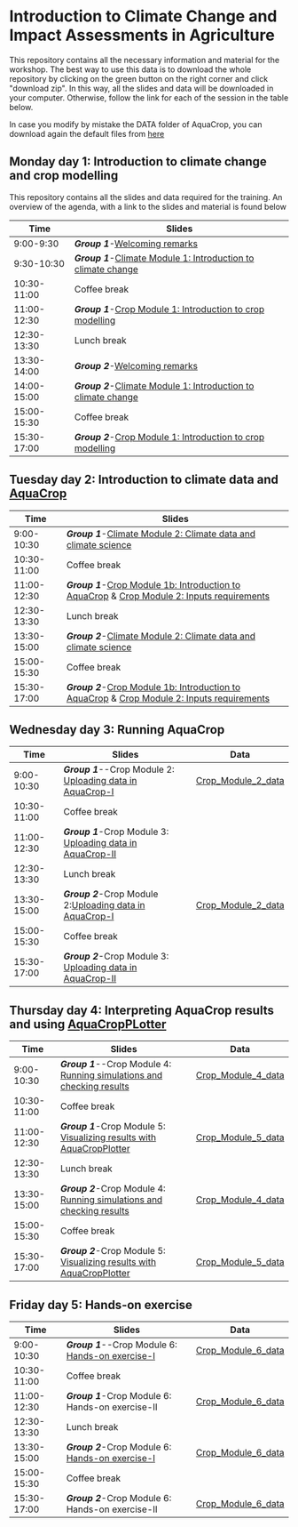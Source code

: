 # Introduction to Climate Change and Impact Assessments in Agriculture
This repository contains all the necessary information and material for the workshop. The best way to use this data is to download the whole repository by clicking on the green button on the right corner and click "download zip". In this way, all the slides and data will be downloaded in your computer. Otherwise, follow the link for each of the session in the table below. 

In case you modify by mistake the DATA folder of AquaCrop, you can download again the default files from [here](https://www.dropbox.com/sh/0f21t4pfswjnwy3/AAC1B_2H7FLTy3yk5Bh43d3qa?dl=0)

## Monday day 1: Introduction to climate change and crop modelling
This repository contains all the slides and data required for the training. An overview of the agenda, with a link to the slides and material is found below

| Time        | Slides                                             |
|-------------|----------------------------------------------------|
| 9:00-9:30 | ***Group 1***-[Welcoming remarks](https://github.com/Risk-Team/Moldova-workshop/blob/main/slides/Day%201.%20Workshop%20agenda.pdf)                                     |
| 9:30-10:30  | ***Group 1***-[Climate Module 1: Introduction to   climate change](https://github.com/Risk-Team/Moldova-workshop/blob/main/slides/Day%201.%20Climate%20module%201.%20Introduction%20to%20Climate%20Change.pdf) |
| 10:30-11:00 | Coffee break                                       |
| 11:00-12:30 | ***Group 1***-[Crop Module 1: Introduction to crop   modelling](https://github.com/Risk-Team/Moldova-workshop/blob/main/slides/Day%201.%20Crop%20module%201.%20Introduction%20to%20AquaCrop.pdf)    |
| 12:30-13:30 | Lunch break                                        |
| 13:30-14:00 | ***Group 2***-[Welcoming remarks](https://github.com/Risk-Team/Moldova-workshop/blob/main/slides/Day%201.%20Workshop%20agenda.pdf)                                       |
| 14:00-15:00 | ***Group 2***-[Climate Module 1: Introduction to   climate change](https://github.com/Risk-Team/Moldova-workshop/blob/main/slides/Day%201.%20Climate%20module%201.%20Introduction%20to%20Climate%20Change.pdf) |
| 15:00-15:30 | Coffee break                                       |
| 15:30-17:00 | ***Group 2***-[Crop Module 1: Introduction to crop   modelling](https://github.com/Risk-Team/Moldova-workshop/blob/main/slides/Day%201.%20Crop%20module%201.%20Introduction%20to%20AquaCrop.pdf)    |

## Tuesday day 2: Introduction to climate data and [AquaCrop](https://www.fao.org/aquacrop/en/)

| Time        | Slides                                             |
|-------------|----------------------------------------------------|
| 9:00-10:30  | ***Group 1***-[Climate Module 2: Climate data and climate science](https://github.com/Risk-Team/Moldova-workshop/blob/main/slides/Day%202.%20Climate%20module%202.%20Climate%20Models.pdf) |    
| 10:30-11:00 | Coffee break                                       | 
| 11:00-12:30 | ***Group 1***-[Crop Module 1b: Introduction to AquaCrop](https://github.com/Risk-Team/Moldova-workshop/blob/main/slides/Day%202-3.%20Crop%20module%202.%20Input%20requirements%20%26%20create%20climate%20files.pdf) & [Crop Module 2: Inputs requirements](https://github.com/Risk-Team/Moldova-workshop/blob/main/slides/Day%202-3.%20Crop%20module%202.%20Input%20requirements%20%26%20create%20climate%20files.pdf)     |
| 12:30-13:30 | Lunch break                                        |
| 13:30-15:00 | ***Group 2***-[Climate Module 2: Climate data and climate science](https://github.com/Risk-Team/Moldova-workshop/blob/main/slides/Day%202.%20Climate%20module%202.%20Climate%20Models.pdf) |
| 15:00-15:30 | Coffee break                                       |
| 15:30-17:00 | ***Group 2***-[Crop Module 1b: Introduction to AquaCrop](https://github.com/Risk-Team/Moldova-workshop/blob/main/slides/Day%202-3.%20Crop%20module%202.%20Input%20requirements%20%26%20create%20climate%20files.pdf) & [Crop Module 2: Inputs requirements](https://github.com/Risk-Team/Moldova-workshop/blob/main/slides/Day%202-3.%20Crop%20module%202.%20Input%20requirements%20%26%20create%20climate%20files.pdf)     |

## Wednesday day 3: Running AquaCrop 

| Time        | Slides                                             | Data |
|-------------|----------------------------------------------------|------|
| 9:00-10:30  | ***Group 1***--Crop Module 2: [Uploading data in AquaCrop-I](https://github.com/Risk-Team/Moldova-workshop/blob/main/slides/Day%202-3.%20Crop%20module%202.%20Input%20requirements%20%26%20create%20climate%20files.pdf) |  [Crop_Module_2_data](https://www.dropbox.com/sh/tg4qb6l2u4guri5/AADHY_ilxcGUPhYRDlzSVHO0a?dl=0)    |
| 10:30-11:00 | Coffee break                                       |      |
| 11:00-12:30 | ***Group 1***-Crop Module 3: [Uploading data in AquaCrop-II](https://github.com/Risk-Team/Moldova-workshop/blob/main/slides/Day%203.%20Crop%20module%203.%20Create%20and%20upload%20crop%2C%20soil%20and%20management%20files.pdf)    |      |
| 12:30-13:30 | Lunch break                                        |      |
| 13:30-15:00 | ***Group 2***-Crop Module 2:[Uploading data in AquaCrop-I](https://github.com/Risk-Team/Moldova-workshop/blob/main/slides/Day%202-3.%20Crop%20module%202.%20Input%20requirements%20%26%20create%20climate%20files.pdf) |  [Crop_Module_2_data](https://www.dropbox.com/sh/tg4qb6l2u4guri5/AADHY_ilxcGUPhYRDlzSVHO0a?dl=0)    |
| 15:00-15:30 | Coffee break                                       |      |
| 15:30-17:00 | ***Group 2***-Crop Module 3: [Uploading data in AquaCrop-II](https://github.com/Risk-Team/Moldova-workshop/blob/main/slides/Day%203.%20Crop%20module%203.%20Create%20and%20upload%20crop%2C%20soil%20and%20management%20files.pdf)    |      |


## Thursday day 4: Interpreting AquaCrop results and using [AquaCropPLotter](https://github.com/Risk-Team/AquaCropPlotter)

| Time        | Slides                                             | Data |
|-------------|----------------------------------------------------|------|
| 9:00-10:30  | ***Group 1***--Crop Module 4: [Running simulations and checking results](https://github.com/Risk-Team/Moldova-workshop/blob/main/slides/Day%204.%20Crop%20module%204.%20Interpreting%20AquaCrop%20outputs.pdf) |   [Crop_Module_4_data](https://www.dropbox.com/sh/demb7r13dxt9uzi/AAAih4m_7l2PakWtyNtMZVPTa?dl=0)   |
| 10:30-11:00 | Coffee break                                       |      |
| 11:00-12:30 | ***Group 1***-Crop Module 5: [Visualizing results with AquaCropPlotter](https://github.com/Risk-Team/Moldova-workshop/blob/main/slides/Day%204.%20Crop%20module%205.%20AquaCropPlotter.pdf)    |    [Crop_Module_5_data](https://www.dropbox.com/sh/16kpne3ziuuyph1/AABXzYD9JjEVAQz7w9-YZpQta?dl=0)   |
| 12:30-13:30 | Lunch break                                        |      |
| 13:30-15:00 | ***Group 2***-Crop Module 4: [Running simulations and checking results](https://github.com/Risk-Team/Moldova-workshop/blob/main/slides/Day%204.%20Crop%20module%204.%20Interpreting%20AquaCrop%20outputs.pdf) |   [Crop_Module_4_data](https://www.dropbox.com/sh/demb7r13dxt9uzi/AAAih4m_7l2PakWtyNtMZVPTa?dl=0)   |
| 15:00-15:30 | Coffee break                                       |      |
| 15:30-17:00 | ***Group 2***-Crop Module 5: [Visualizing results with AquaCropPlotter](https://github.com/Risk-Team/Moldova-workshop/blob/main/slides/Day%204.%20Crop%20module%205.%20AquaCropPlotter.pdfr])    |    [Crop_Module_5_data](https://www.dropbox.com/sh/16kpne3ziuuyph1/AABXzYD9JjEVAQz7w9-YZpQta?dl=0)  |


## Friday day 5: Hands-on exercise 

| Time        | Slides                                             | Data |
|-------------|----------------------------------------------------|------|
| 9:00-10:30  | ***Group 1***--Crop Module 6: [Hands-on exercise-I](https://www.dropbox.com/s/yir1ytlqjxereun/Instruction_Hands-on%20exercise.pdf?dl=0) |  [Crop_Module_6_data](https://www.dropbox.com/sh/pid05tz7stvbv1h/AADo3DAsuShncbyG4cETHiIXa?dl=0)    |
| 10:30-11:00 | Coffee break                                       |      |
| 11:00-12:30 | ***Group 1***-Crop Module 6: Hands-on exercise-II     |  [Crop_Module_6_data](https://www.dropbox.com/sh/pid05tz7stvbv1h/AADo3DAsuShncbyG4cETHiIXa?dl=0)      |
| 12:30-13:30 | Lunch break                                        |      |
| 13:30-15:00 | ***Group 2***-Crop Module 6: [Hands-on exercise-I](https://www.dropbox.com/s/yir1ytlqjxereun/Instruction_Hands-on%20exercise.pdf?dl=0)  |    [Crop_Module_6_data](https://www.dropbox.com/sh/pid05tz7stvbv1h/AADo3DAsuShncbyG4cETHiIXa?dl=0)    |
| 15:00-15:30 | Coffee break                                       |      |
| 15:30-17:00 | ***Group 2***-Crop Module 6: Hands-on exercise-II     |    [Crop_Module_6_data](https://www.dropbox.com/sh/pid05tz7stvbv1h/AADo3DAsuShncbyG4cETHiIXa?dl=0)    |
